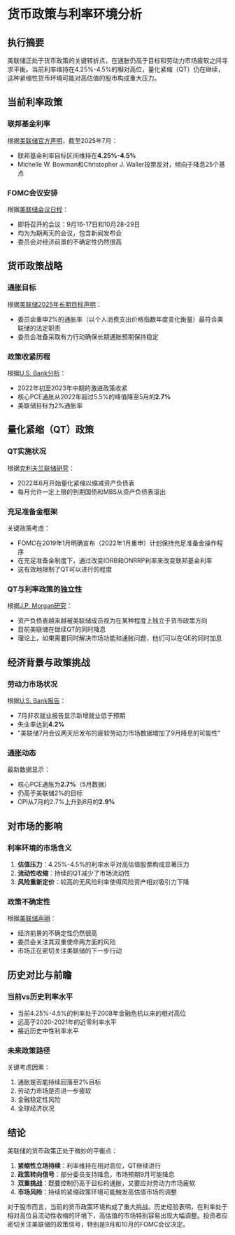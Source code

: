# 货币政策与利率环境分析

## 执行摘要

美联储正处于货币政策的关键转折点，在通胀仍高于目标和劳动力市场疲软之间寻求平衡。当前利率维持在4.25%-4.5%的相对高位，量化紧缩（QT）仍在继续，这种紧缩性货币环境可能对高估值的股市构成重大压力。

## 当前利率政策

### 联邦基金利率

根据[美联储官方声明](https://www.federalreserve.gov/monetarypolicy/monetary20250730a.htm)，截至2025年7月：
- 联邦基金利率目标区间维持在**4.25%-4.5%**
- Michelle W. Bowman和Christopher J. Waller投票反对，倾向于降息25个基点

### FOMC会议安排

根据[美联储会议日程](https://www.federalreserve.gov/monetarypolicy/fomccalendars.htm)：
- 即将召开的会议：9月16-17日和10月28-29日
- 均为为期两天的会议，包含新闻发布会
- 委员会对经济前景的不确定性仍然很高

## 货币政策战略

### 通胀目标

根据[美联储2025年长期目标声明](https://www.federalreserve.gov/monetarypolicy/monetary-policy-strategy-tools-and-communications-statement-on-longer-run-goals-monetary-policy-strategy-2025.htm)：
- 委员会重申2%的通胀率（以个人消费支出价格指数年度变化衡量）最符合美联储的法定职责
- 委员会准备采取有力行动确保长期通胀预期保持稳定

### 政策收紧历程

根据[U.S. Bank分析](https://www.usbank.com/investing/financial-perspectives/market-news/federal-reserve-tapering-asset-purchases.html)：
- 2022年初至2023年中期的激进政策收紧
- 核心PCE通胀从2022年超过5.5%的峰值降至5月的**2.7%**
- 美联储目标为2%通胀率

## 量化紧缩（QT）政策

### QT实施状况

根据[克利夫兰联储研究](https://www.clevelandfed.org/publications/economic-commentary/2025/ec-202505-qt-ample-reserves-changing-fed-balance-sheet)：
- 2022年6月开始量化紧缩以缩减资产负债表
- 每月允许一定上限的到期国债和MBS从资产负债表滚出

### 充足准备金框架

关键政策考虑：
- FOMC在2019年1月明确宣布（2022年1月重申）计划保持充足准备金操作程序
- 在充足准备金制度下，通过改变IORB和ONRRP利率来改变联邦基金利率
- 这有效地限制了QT可以进行的程度

### QT与利率政策的独立性

根据[J.P. Morgan研究](https://am.jpmorgan.com/us/en/asset-management/adv/insights/market-insights/market-updates/on-the-minds-of-investors/when-might-the-fed-end-its-quantitative-tightening-qt-program/)：
- 资产负债表越来越被美联储成员视为在某种程度上独立于货币政策方向
- 目前美联储在继续QT的同时降息
- 理论上，如果需要同时解决市场功能和通胀问题，他们可以在QE的同时加息

## 经济背景与政策挑战

### 劳动力市场状况

根据[U.S. Bank报告](https://www.usbank.com/investing/financial-perspectives/market-news/federal-reserve-tapering-asset-purchases.html)：
- 7月非农就业报告显示新增就业低于预期
- 失业率达到**4.2%**
- "美联储7月会议两天后发布的疲软劳动力市场数据增加了9月降息的可能性"

### 通胀动态

最新数据显示：
- 核心PCE通胀为**2.7%**（5月数据）
- 仍高于美联储2%的目标
- CPI从7月的2.7%上升到8月的**2.9%**

## 对市场的影响

### 利率环境的市场含义

1. **估值压力**：4.25%-4.5%的利率水平对高估值股票构成显著压力
2. **流动性收缩**：持续的QT减少了市场流动性
3. **风险重新定价**：较高的无风险利率使得风险资产相对吸引力下降

### 政策不确定性

根据[美联储声明](https://www.federalreserve.gov/monetarypolicy/monetary20250730a.htm)：
- 经济前景的不确定性仍然很高
- 委员会关注其双重使命两方面的风险
- 市场正在密切关注美联储的下一步行动

## 历史对比与前瞻

### 当前vs历史利率水平

- 当前4.25%-4.5%的利率处于2008年金融危机以来的相对高位
- 远高于2020-2021年的近零利率水平
- 接近历史中性利率水平

### 未来政策路径

关键考虑因素：
1. 通胀是否能持续回落至2%目标
2. 劳动力市场是否进一步疲软
3. 金融稳定性风险
4. 全球经济状况

## 结论

美联储的货币政策正处于微妙的平衡点：

1. **紧缩性立场持续**：利率维持在相对高位，QT继续进行
2. **政策转向信号**：部分委员支持降息，市场预期9月可能降息
3. **双重挑战**：既要控制仍高于目标的通胀，又要应对劳动力市场疲软
4. **市场风险**：持续的紧缩政策环境可能触发高估值市场的调整

对于股市而言，当前的货币政策环境构成了重大挑战。历史经验表明，在利率处于相对高位且流动性收缩的环境下，高估值的市场特别容易出现大幅调整。投资者应密切关注美联储的政策信号，特别是9月和10月的FOMC会议决定。